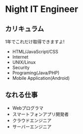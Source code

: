 Night IT Engineer
============

カリキュラム
------------

1年でこれだけ取得できますよ!

* HTML/JavaScript/CSS
* Internet
* UNIX/Linux
* Security
* Programing(Java/PHP)
* Mobile Application(Android)

なれる仕事
------------

* Webプログラマ
* スマートフォンアプリ開発者
* クラウドエンジニア
* サーバーエンジニア
